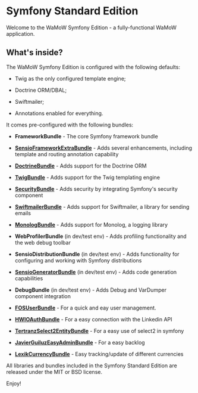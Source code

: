 Symfony Standard Edition
========================

Welcome to the WaMoW Symfony Edition - a fully-functional WaMoW
application.

What's inside?
--------------

The WaMoW Symfony Edition is configured with the following defaults:

  * Twig as the only configured template engine;

  * Doctrine ORM/DBAL;

  * Swiftmailer;

  * Annotations enabled for everything.

It comes pre-configured with the following bundles:

  * **FrameworkBundle** - The core Symfony framework bundle

  * [**SensioFrameworkExtraBundle**][6] - Adds several enhancements, including
    template and routing annotation capability

  * [**DoctrineBundle**][7] - Adds support for the Doctrine ORM

  * [**TwigBundle**][8] - Adds support for the Twig templating engine

  * [**SecurityBundle**][9] - Adds security by integrating Symfony's security
    component

  * [**SwiftmailerBundle**][10] - Adds support for Swiftmailer, a library for
    sending emails

  * [**MonologBundle**][11] - Adds support for Monolog, a logging library

  * **WebProfilerBundle** (in dev/test env) - Adds profiling functionality and
    the web debug toolbar

  * **SensioDistributionBundle** (in dev/test env) - Adds functionality for
    configuring and working with Symfony distributions

  * [**SensioGeneratorBundle**][13] (in dev/test env) - Adds code generation
    capabilities

  * **DebugBundle** (in dev/test env) - Adds Debug and VarDumper component
    integration

  * [**FOSUserBundle**][14] - For a quick and eay user management.

  * [**HWIOAuthBundle**][15] - For a easy connection with the Linkedin API

  * [**TertranzSelect2EntityBundle**][16] - For a easy use of select2 in symfony

  * [**JavierGuiluzEasyAdminBundle**][17] - For a easy backlog

  * [**LexikCurrencyBundle**][18] - Easy tracking/update of different currencies

All libraries and bundles included in the Symfony Standard Edition are
released under the MIT or BSD license.

Enjoy!

[1]:  https://symfony.com/doc/2.8/book/installation.html
[6]:  https://symfony.com/doc/current/bundles/SensioFrameworkExtraBundle/index.html
[7]:  https://symfony.com/doc/2.8/book/doctrine.html
[8]:  https://symfony.com/doc/2.8/book/templating.html
[9]:  https://symfony.com/doc/2.8/book/security.html
[10]: https://symfony.com/doc/2.8/cookbook/email.html
[11]: https://symfony.com/doc/2.8/cookbook/logging/monolog.html
[13]: https://symfony.com/doc/2.8/bundles/SensioGeneratorBundle/index.html
[14]: https://github.com/FriendsOfSymfony/FOSUserBundle
[15]: https://github.com/hwi/HWIOAuthBundle
[16]: https://github.com/tetranz/select2entity-bundle
[17]: https://www.google.de/search?q=easyadmin+github&oq=easyadmin+github&aqs=chrome..69i57j69i60.2258j0j4&sourceid=chrome&ie=UTF-8
[18]: https://github.com/lexik/LexikCurrencyBundle